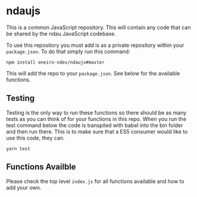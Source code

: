 # ndaujs
This is a common JavaScript repository. This will contain any code that can be shared by the ndau JavaScript codebase.

To use this repository you must add is as a private repository within your `package.json`. To do that simply run this command:

`npm install oneiro-ndev/ndaujs#master`

This will add the repo to your `package.json`. See below for the available functions.

## Testing
Testing is the only way to run these functions so there should be as many tests as you can think of for your functions in this repo. When you run the test command below the code is transpiled with babel into the bin folder and then run there. This is to make sure that a ES5 consumer would like to use this code, they can.

`yarn test`

## Functions Availble
Please check the top level `index.js` for all functions available and how to add your own.